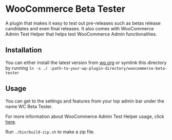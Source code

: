 # WooCommerce Beta Tester

A plugin that makes it easy to test out pre-releases such as betas release candidates and even final releases. It also comes with WooCommerce Admin Test Helper that helps test WooCommerce Admin functionalities.

## Installation

You can either install the latest version from [wp.org](https://wordpress.org/plugins/woocommerce-beta-tester/) or symlink this directory by running `ln -s ./ :path-to-your-wp-plugin-directory/woocommerce-beta-tester`

## Usage

You can get to the settings and features from your top admin bar under the name WC Beta Tester.

For more information about WooCommerce Admin Test Helper usage, click [here](./README-WC-ADMIN-TEST-HELPER.md).

Run `./bin/build-zip.sh` to make a zip file.
